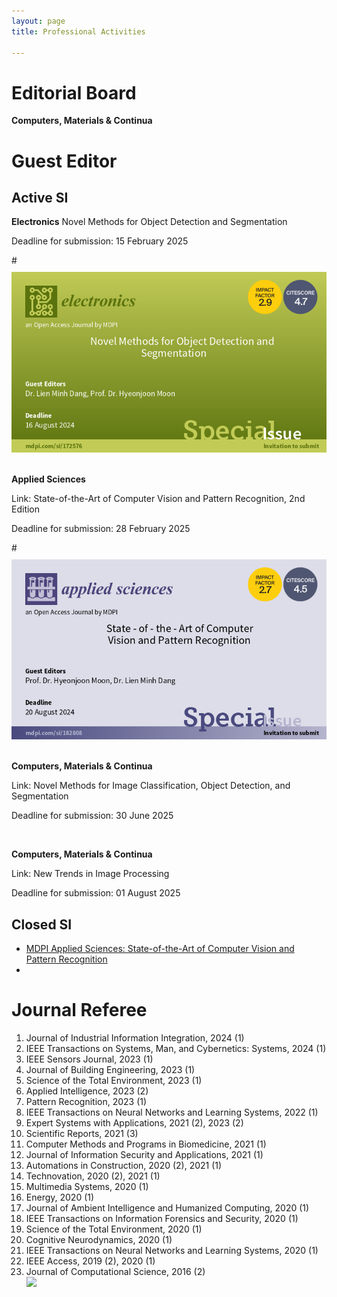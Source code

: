 ```yaml
---
layout: page
title: Professional Activities

---
```


<style type="'text/css'">
     li{
        font-family: "Times New Roman", Times, serif;
        text-align: justify!important;
        display:block;
     }

</style>

<!-- <h1>Editor</h1>
<b>Scienxt Journal of Civil Engineering (SJCE)</b>
<p>Link: <a href="http://scienxt.com/scienxt-journal-of-civil-engineeringsjoce-2/" target="_blank">http://scienxt.com/scienxt-journal-of-civil-engineeringsjoce-2/</a> </p>
<div style="margin-top: 10px;">   <img  src="/public/pictures/si2.png"></div>

<br/> -->

<h1>Editorial Board</h1>
<b>Computers, Materials & Continua</b>

<br/>

<h1>Guest Editor</h1>
<h2>Active SI</h2>
<b>Electronics</b>
<p<a href="https://www.mdpi.com/journal/electronics/special_issues/JA467UU9QE" target="_blank"></a>Novel Methods for Object Detection and Segmentation</p>
<p>Deadline for submission: 15 February 2025</p>
# <div style="margin-top: 10px;">   <img  src="/public/pictures/si3.png"></div>

<br/>
 
 <b>Applied Sciences</b>
<p>Link: <a href="https://www.mdpi.com/journal/applsci/special_issues/797D3UNV6L" target="_blank"></a>State-of-the-Art of Computer Vision and Pattern Recognition, 2nd Edition </p>
<p>Deadline for submission: 28 February 2025</p>
# <div style="margin-top: 10px;">   <img  src="/public/pictures/si4.png"></div>

<br/>
 
 <b>Computers, Materials & Continua</b>
<p>Link: <a href="https://www.techscience.com/cmc/special_detail/image_classification" target="_blank"></a>Novel Methods for Image Classification, Object Detection, and Segmentation </p>
<p>Deadline for submission: 30 June 2025</p>

<br/>
 
 <b>Computers, Materials & Continua</b>
<p>Link: <a href="https://www.techscience.com/cmc/special_detail/image_processing" target="_blank"></a>New Trends in Image Processing </p>
<p>Deadline for submission: 01 August 2025</p>
 
 <h2>Closed SI</h2>
 <ul>
 <li><a href="https://www.mdpi.com/journal/applsci/special_issues/89394W0M64" target="_blank">MDPI Applied Sciences: State-of-the-Art of Computer Vision and Pattern Recognition</a></li>
 <li></li>
 </ul>
 

<h1>Journal Referee</h1>
<ol>
<li>Journal of Industrial Information Integration, 2024 (1)</li>
<li>IEEE Transactions on Systems, Man, and Cybernetics: Systems, 2024 (1)</li>
<li>IEEE Sensors Journal, 2023 (1)</li>
<li>Journal of Building Engineering, 2023 (1)</li>
<li>Science of the Total Environment, 2023 (1)</li>
<li>Applied Intelligence, 2023 (2)</li>
<li>Pattern Recognition, 2023 (1)</li>
<li>IEEE Transactions on Neural Networks and Learning Systems, 2022 (1)</li>
<li>Expert Systems with Applications, 2021 (2), 2023 (2)</li>
<li>Scientific Reports, 2021 (3)</li>
<li>Computer Methods and Programs in Biomedicine, 2021 (1)</li>
<li>Journal of Information Security and Applications, 2021 (1)</li>
<li>Automations in Construction, 2020 (2), 2021 (1)</li>
<li>Technovation, 2020 (2), 2021 (1)</li>
<li>Multimedia Systems, 2020 (1)</li>
<li>Energy, 2020 (1)</li>
<li>Journal of Ambient Intelligence and Humanized Computing, 2020 (1)</li>
<li>IEEE Transactions on Information Forensics and Security, 2020 (1)</li>
<li>Science of the Total Environment, 2020 (1)</li>
<li>Cognitive Neurodynamics, 2020 (1)</li>
<li>IEEE Transactions on Neural Networks and Learning Systems, 2020 (1)</li>
<li>IEEE Access, 2019 (2), 2020 (1)</li>
<li>Journal of Computational Science, 2016 (2)</li>

 <a id="test" href="https://www.webofscience.com/wos/author/record/1293086" target="_blank">
        <div class="icon-box">   <img style="width:75px!important;" src="/public/pictures/publons.png"> 
</div>
 </a>
 
</ol>




